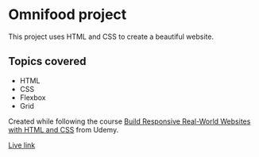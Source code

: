 # Omnifood project
This project uses HTML and CSS to create a beautiful website.

## Topics covered
+ HTML
+ CSS
+ Flexbox
+ Grid

Created while following the course [Build Responsive Real-World Websites with HTML and CSS](https://www.udemy.com/course/design-and-develop-a-killer-website-with-html5-and-css3/) from Udemy.

[Live link](https://condescending-goodall-e2c2c6.netlify.app)